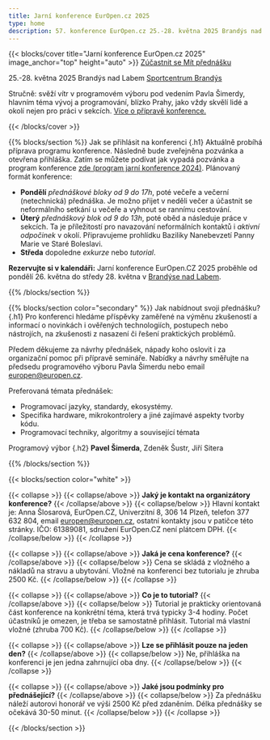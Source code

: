 ```yaml
---
title: Jarní konference EurOpen.cz 2025
type: home
description: 57. konference EurOpen.cz 25.-28. května 2025 Brandýs nad Labem
---
```


{{< blocks/cover title="Jarní konference EurOpen.cz 2025" image_anchor="top" height="auto" >}}
<a class="btn btn-lg btn-primary me-3 mb-4" href="#td-block-1">
Zúčastnit se
</a>
<a class="btn btn-lg btn-secondary me-3 mb-4" href="#td-block-2">
Mít přednášku
</a>
<p class="lead mt-3 mb-3 fw-bold">
25.-28. května 2025 Brandýs nad Labem <a href="https://www.sportcentrumbrandys.cz/">Sportcentrum Brandýs</a>
</p>
<p class="lead mt-3 mb-3">
Stručně: svěží vítr v programovém výboru pod vedením Pavla Šimerdy, hlavním téma vývoj a programování, blízko Prahy, jako vždy skvělí lidé a okolí nejen pro práci v sekcích.
<a href="#td-block-2">Více o přípravě konference.</a> </p>
{{< /blocks/cover >}}

{{% blocks/section %}}
Jak se přihlásit na konferenci
{.h1}
Aktuálně probíhá příprava programu konference. Následně bude zveřejněna pozvánka a otevřena přihláška. Zatím se můžete podívat jak vypadá pozvánka a program konference [zde (program jarní konference 2024)](https://europen.zcu.cz/Anot/56/56poz.pdf). Plánovaný formát konference:
- **Pondělí** *přednáškové bloky od 9 do 17h*, poté večeře a večerní (netechnická) přednáška. Je možno přijet v neděli večer a účastnit se neformálního setkání u večeře a vyhnout se rannímu cestování.
- **Úterý** *přednáškový blok od 9 do 13h*, poté oběd a následuje práce v sekcích. Ta je příležitostí pro navazování neformálních kontaktů i *aktivní odpočinek* v okolí. Připravujeme prohlídku Baziliky Nanebevzetí Panny Marie ve Staré Boleslavi.
- **Středa** dopoledne *exkurze* nebo *tutorial*.

**Rezervujte si v kalendáři:** Jarní konference EurOpen.CZ 2025 proběhle od pondělí 26. května do středy 28. května v [Brandýse nad Labem](https://cs.wikipedia.org/wiki/Brand%C3%BDs_nad_Labem-Star%C3%A1_Boleslav).

{{% /blocks/section %}}


{{% blocks/section color="secondary" %}}
Jak nabídnout svoji přednášku?
{.h1}
Pro konferenci hledáme příspěvky zaměřené na výměnu zkušeností a informací o novinkách i ověřených technologiích, postupech nebo nástrojích, na zkušenosti z nasazení či řešení praktických problémů.

Předem děkujeme za návrhy přednášek, nápady koho oslovit i za organizační pomoc při přípravě semináře.
Nabídky a návrhy směřujte na předsedu programového výboru Pavla Šimerdu nebo email europen@europen.cz.

Preferovaná témata přednášek:
- Programovací jazyky, standardy, ekosystémy.
- Specifika hardware, mikrokontrolery a jiné zajímavé aspekty tvorby kódu.
- Programovací techniky, algoritmy a související témata

Programový výbor
{.h2}
**Pavel Šimerda**, Zdeněk Šustr, Jiří Sitera

{{% /blocks/section %}}

{{< blocks/section color="white" >}}

{{< collapse >}}
{{< collapse/above >}}
**Jaký je kontakt na organizátory konference?**
{{< /collapse/above >}}
{{< collapse/below >}}
Hlavní kontakt je: Anna Šlosarová, EurOpen.CZ, Univerzitní 8, 306 14 Plzeň, telefon 377 632 804, email europen@europen.cz, ostatní kontakty jsou v patičce této stránky. IČO: 61389081, sdružení EurOpen.CZ není plátcem DPH.
{{< /collapse/below >}}
{{< /collapse >}}

{{< collapse >}}
{{< collapse/above >}}
**Jaká je cena konference?**
{{< /collapse/above >}}
{{< collapse/below >}}
Cena se skládá z vložného a nákladů na stravu a ubytování. Vložné na konferenci bez tutorialu je zhruba 2500 Kč.
{{< /collapse/below >}}
{{< /collapse >}}

{{< collapse >}}
{{< collapse/above >}}
**Co je to tutorial?**
{{< /collapse/above >}}
{{< collapse/below >}}
Tutorial je prakticky orientovaná část konference na konkrétní téma, která trvá typicky 3-4 hodiny. Počet účastníků je omezen, je třeba se samostatně přihlásit. Tutorial má vlastní vložné (zhruba 700 Kč).
{{< /collapse/below >}}
{{< /collapse >}}

{{< collapse >}}
{{< collapse/above >}}
**Lze se přihlásit pouze na jeden den?**
{{< /collapse/above >}}
{{< collapse/below >}}
Ne, přihláška na konferenci je jen jedna zahrnující oba dny.
{{< /collapse/below >}}
{{< /collapse >}}


{{< collapse >}}
{{< collapse/above >}}
**Jaké jsou podmínky pro přednášející?**
{{< /collapse/above >}}
{{< collapse/below >}}
Za přednášku náleží autorovi honorář ve výši 2500 Kč před zdaněním. Délka přednášky se očekává 30-50 minut.
{{< /collapse/below >}}
{{< /collapse >}}


{{< /blocks/section >}}
